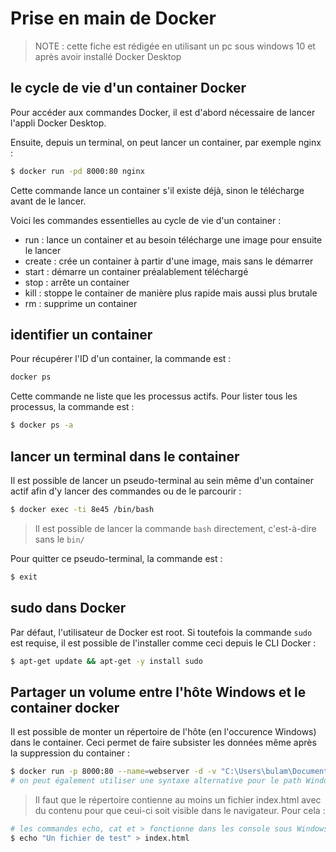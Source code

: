 # Prise en main de Docker

> NOTE : cette fiche est rédigée en utilisant un pc sous windows 10 et après avoir installé Docker Desktop

## le cycle de vie d'un container Docker

Pour accéder aux commandes Docker, il est d'abord nécessaire de lancer l'appli Docker Desktop.

Ensuite, depuis un terminal, on peut lancer un container, par exemple nginx : 

```bash
$ docker run -pd 8000:80 nginx
```

Cette commande lance un container s'il existe déjà, sinon le télécharge avant de le lancer.

Voici les commandes essentielles au cycle de vie d'un container :

- run :     lance un container et au besoin télécharge une image pour ensuite le lancer
- create :  crée un container à partir d'une image, mais sans le démarrer
- start :   démarre un container préalablement téléchargé
- stop :    arrête un container
- kill :    stoppe le container de manière plus rapide mais aussi plus brutale
- rm :      supprime un container

## identifier un container

Pour récupérer l'ID d'un container, la commande est :

```bash
docker ps
```

Cette commande ne liste que les processus actifs. Pour lister tous les processus, la commande est :

```bash
$ docker ps -a
```

## lancer un terminal dans le container

Il est possible de lancer un pseudo-terminal au sein même d'un container actif afin d'y lancer des commandes ou de le parcourir :

```bash
$ docker exec -ti 8e45 /bin/bash
```

> Il est possible de lancer la commande ```bash``` directement, c'est-à-dire sans le ```bin/```

Pour quitter ce pseudo-terminal, la commande est :

```bash
$ exit
```

## sudo dans Docker

Par défaut, l'utilisateur de Docker est root. Si toutefois la commande ```sudo``` est requise, il est possible de l'installer comme ceci depuis le CLI Docker :

```bash
$ apt-get update && apt-get -y install sudo
```

## Partager un volume entre l'hôte Windows et le container docker

Il est possible de monter un répertoire de l'hôte (en l'occurence Windows) dans le container. Ceci permet de faire subsister les données même après la suppression du container :

```bash
$ docker run -p 8000:80 --name=webserver -d -v "C:\Users\bulam\Documents\docker":/usr/share/nginx/html nginx
# on peut également utiliser une syntaxe alternative pour le path Windows : "//c/path/to/my/host/folder" (les // représentent la racine)
```

> Il faut que le répertoire contienne au moins un fichier index.html avec du contenu pour que ceui-ci soit visible dans le navigateur. Pour cela :

```bash
# les commandes echo, cat et > fonctionne dans les console sous Windows (Cmder, bash... 😃)
$ echo "Un fichier de test" > index.html
```


